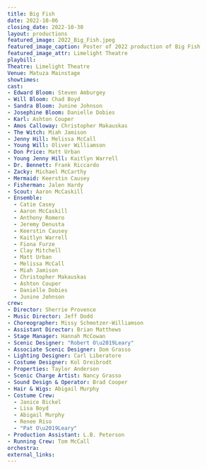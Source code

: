 ```yaml
---
title: Big Fish
date: 2022-10-06
closing_date: 2022-10-30
layout: productions
featured_image: 2022_Big_Fish.jpeg
featured_image_caption: Poster of 2022 production of Big Fish
featured_image_attr: Limelight Theatre
playbill:
Theatre: Limelight Theatre
Venue: Matuza Mainstage
showtimes:
cast:
- Edward Bloom: Steven Amburgey
- Will Bloom: Chad Boyd
- Sandra Bloom: Junine Johnson
- Josephine Bloom: Danielle Dobies
- Karl: Ashton Couper
- Amos Calloway: Christopher Makauskas
- The Witch: Miah Jamison
- Jenny Hill: Melissa McCall
- Young Will: Oliver Williamson
- Don Price: Matt Urban
- Young Jenny Hill: Kaitlyn Warrell
- Dr. Bennett: Frank Riccardo
- Zacky: Michael McCarthy
- Mermaid: Keerstin Causey
- Fisherman: Jalen Hardy
- Scout: Aaron McCaskill
- Ensemble:
  - Catie Casey
  - Aaron McCaskill
  - Anthony Romero
  - Jeremy Denusta
  - Keerstin Causey
  - Kaitlyn Warrell
  - Fiona Furze
  - Clay Mitchell
  - Matt Urban
  - Melissa McCall
  - Miah Jamison
  - Christopher Makauskas
  - Ashton Couper
  - Danielle Dobies
  - Junine Johnson
crew:
- Director: Sherrie Provence
- Music Director: Jeff Dodd
- Choreographer: Missy Schmotzer-Williamson
- Assistant Director: Brian Matthews
- Stage Manager: Hannah McCowan
- Scenic Designer: "Robert O\u2019Leary"
- Associate Scenic Designer: Dom Grasso
- Lighting Designer: Carl Liberatore
- Costume Designer: Kol Dreibrodt
- Properties: Taylor Anderson
- Scenic Charge Artist: Nancy Grasso
- Sound Design & Operator: Brad Cooper
- Hair & Wigs: Abigail Murphy
- Costume Crew:
  - Janice Bickel
  - Lisa Boyd
  - Abigail Murphy
  - Renee Riso
  - "Pat O\u2019Leary"
- Production Assistant: L.B. Peterson
- Running Crew: Tom McCall
orchestra:
external_links:
---
```

